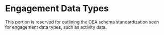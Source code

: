 # Engagement Data Types

This portion is reserved for outlining the OEA schema standardization seen for engagement data types, such as activity data. 
